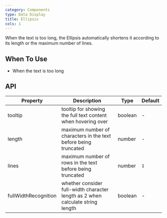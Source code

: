 ```yaml
---
category: Components
type: Data Display
title: Ellipsis
cols: 1
---
```


When the text is too long, the Ellipsis automatically shortens it according to its length or the maximum number of lines.

## When To Use

- When the text is too long

## API

| Property | Description | Type | Default |
| --- | --- | --- | --- |
| tooltip | tooltip for showing the full text content when hovering over | boolean | - |
| length | maximum number of characters in the text before being truncated | number | - |
| lines | maximum number of rows in the text before being truncated | number | `1` |
| fullWidthRecognition | whether consider full-width character length as 2 when calculate string length | boolean | - |

